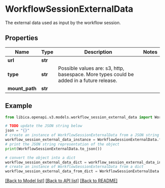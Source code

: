 # WorkflowSessionExternalData

The external data used as input by the workflow session.

## Properties

Name | Type | Description | Notes
------------ | ------------- | ------------- | -------------
**url** | **str** |  | 
**type** | **str** | Possible values are: s3, http, basespace. More types could be added in a future release. | 
**mount_path** | **str** |  | 

## Example

```python
from libica.openapi.v3.models.workflow_session_external_data import WorkflowSessionExternalData

# TODO update the JSON string below
json = "{}"
# create an instance of WorkflowSessionExternalData from a JSON string
workflow_session_external_data_instance = WorkflowSessionExternalData.from_json(json)
# print the JSON string representation of the object
print(WorkflowSessionExternalData.to_json())

# convert the object into a dict
workflow_session_external_data_dict = workflow_session_external_data_instance.to_dict()
# create an instance of WorkflowSessionExternalData from a dict
workflow_session_external_data_from_dict = WorkflowSessionExternalData.from_dict(workflow_session_external_data_dict)
```
[[Back to Model list]](../README.md#documentation-for-models) [[Back to API list]](../README.md#documentation-for-api-endpoints) [[Back to README]](../README.md)


